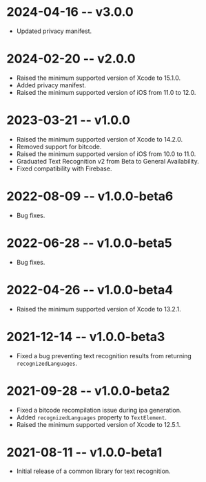 # 2024-04-16 -- v3.0.0
- Updated privacy manifest.
# 2024-02-20 -- v2.0.0
- Raised the minimum supported version of Xcode to 15.1.0.
- Added privacy manifest.
- Raised the minimum supported version of iOS from 11.0 to 12.0.
# 2023-03-21 -- v1.0.0
- Raised the minimum supported version of Xcode to 14.2.0.
- Removed support for bitcode.
- Raised the minimum supported version of iOS from 10.0 to 11.0.
- Graduated Text Recognition v2 from Beta to General Availability.
- Fixed compatibility with Firebase.
# 2022-08-09 -- v1.0.0-beta6
- Bug fixes.
# 2022-06-28 -- v1.0.0-beta5
- Bug fixes.
# 2022-04-26 -- v1.0.0-beta4
- Raised the minimum supported version of Xcode to 13.2.1.
# 2021-12-14 -- v1.0.0-beta3
- Fixed a bug preventing text recognition results from returning `recognizedLanguages`.
# 2021-09-28 -- v1.0.0-beta2
- Fixed a bitcode recompilation issue during ipa generation.
- Added `recognizedLanguages` property to `TextElement`.
- Raised the minimum supported version of Xcode to 12.5.1.
# 2021-08-11 -- v1.0.0-beta1
- Initial release of a common library for text recognition.

